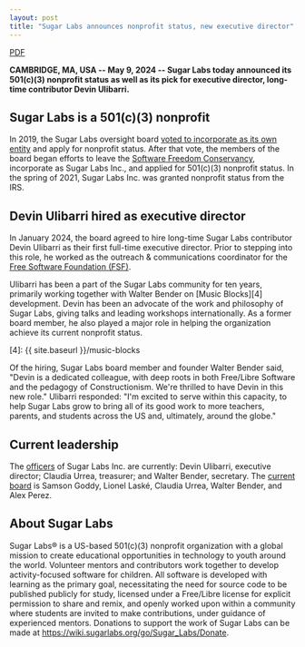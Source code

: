```yaml
---
layout: post
title: "Sugar Labs announces nonprofit status, new executive director"
---
```


[PDF](/press/Sugar-Labs-nonprofit-announcement.pdf)

**CAMBRIDGE, MA, USA -- May 9, 2024 -- Sugar Labs today announced its
  501(c)(3) nonprofit status as well as its pick for executive
  director, long-time contributor Devin Ulibarri.**

## Sugar Labs is a 501(c)(3) nonprofit

In 2019, the Sugar Labs oversight board [voted to incorporate as its
own entity][1] and apply for nonprofit status. After that vote, the
members of the board began efforts to leave the [Software Freedom
Conservancy][2], incorporate as Sugar Labs Inc., and applied for 501(c)(3)
nonprofit status. In the spring of 2021, Sugar Labs Inc. was granted
nonprofit status from the IRS.

[1]: https://wiki.sugarlabs.org/go/Oversight_Board/Meeting_Minutes-2019-05-03
[2]: https://sfconservancy.org/

## Devin Ulibarri hired as executive director

In January 2024, the board agreed to hire long-time Sugar Labs
contributor Devin Ulibarri as their first full-time executive
director. Prior to stepping into this role, he worked as the outreach
& communications coordinator for the [Free Software Foundation
(FSF)][3].

Ulibarri has been a part of the Sugar Labs community for ten
years, primarily working together with Walter Bender on [Music Blocks][4]
development. Devin has been an advocate of the work and philosophy of
Sugar Labs, giving talks and leading workshops internationally. As a
former board member, he also played a major role in helping the
organization achieve its current nonprofit status.

[3]: https://fsf.org
[4]: {{ site.baseurl }}/music-blocks

Of the hiring, Sugar Labs board member and founder Walter Bender said,
"Devin is a dedicated colleague, with deep roots in both Free/Libre
Software and the pedagogy of Constructionism. We're thrilled to have
Devin in this new role." Ulibarri responded: "I'm excited to serve
within this capacity, to help Sugar Labs grow to bring all of its good
work to more teachers, parents, and students across the US and,
ultimately, around the globe."

## Current leadership

The [officers][5] of Sugar Labs Inc. are currently: Devin Ulibarri,
executive director; Claudia Urrea, treasurer; and Walter Bender,
secretary. The [current board][5] is Samson Goddy, Lionel Laské,
Claudia Urrea, Walter Bender, and Alex Perez.

[5]: https://wiki.sugarlabs.org/go/Oversight_Board

## About Sugar Labs

Sugar Labs® is a US-based 501(c)(3) nonprofit organization with a
global mission to create educational opportunities in technology to
youth around the world. Volunteer mentors and contributors work
together to develop activity-focused software for children. All
software is developed with learning as the primary goal, necessitating
the need for source code to be published publicly for study, licensed
under a Free/Libre license for explicit permission to share and remix,
and openly worked upon within a community where students are invited
to make contributions, under guidance of experienced mentors.
Donations to support the work of Sugar Labs can be made at
<https://wiki.sugarlabs.org/go/Sugar_Labs/Donate>.